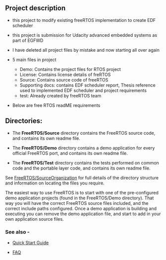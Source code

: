 ## Project description

+ this project to modify existing freeRTOS implementation to create EDF scheduler

+ this project is submission for Udacity advanced embedded systems as part of EGFWD

+ I have deleted all project files by mistake and now starting all over again

+ 5 main files in project
	+ Demo: Contains the project files for RTOS project
	+ License: Contains license detalis of freRTOS
	+ Source: Contains source code of freeRTOS
	+ Supporting docs: contains EDF scheduler report, Thesis reference used to implemented EDF scheduler and project requirements
	+ test: Already created by freeRTOS team
	
	
+ Below are free RTOS readME requirements
## Directories:

+ The **FreeRTOS/Source** directory contains the FreeRTOS source code, and contains
  its own readme file.

+ The **FreeRTOS/Demo** directory contains a demo application for every official
FreeRTOS port, and contains its own readme file.

+ The **FreeRTOS/Test** directory contains the tests performed on common code and the portable layer code, and contains its own readme file.

See [FreeRTOS/SourceOrganization](http://www.freertos.org/a00017.html) for full details of the directory structure and information on locating the files you require.

The easiest way to use FreeRTOS is to start with one of the pre-configured demo
 application projects (found in the FreeRTOS/Demo directory).  That way you will
have the correct FreeRTOS source files included, and the correct include paths
configured.
Once a demo application is building and executing you can remove
the demo application file, and start to add in your own application source
files.

### See also -
+ [Quick Start Guide](http://www.freertos.org/FreeRTOS-quick-start-guide.html)

+ [FAQ](http://www.freertos.org/FAQHelp.html)

